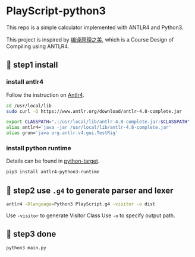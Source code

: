 # PlayScript-python3

This repo is a simple calculator implemented with ANTLR4 and Python3.

This project is inspired by [编译原理之美](https://time.geekbang.org/column/intro/219), which is a Course Design of Compiling using ANTLR4.


## 🚚 step1 install

### install antlr4

Follow the instruction on [Antlr4](https://www.antlr.org/). 

```bash
cd /usr/local/lib
sudo curl -O https://www.antlr.org/download/antlr-4.8-complete.jar

export CLASSPATH=".:/usr/local/lib/antlr-4.8-complete.jar:$CLASSPATH"
alias antlr4='java -jar /usr/local/lib/antlr-4.8-complete.jar'
alias grun='java org.antlr.v4.gui.TestRig'
```

### install python runtime

Details can be found in [python-target](https://github.com/antlr/antlr4/blob/master/doc/python-target.md).

```bash
pip3 install antlr4-python3-runtime
```

## 🧱 step2 use `.g4` to generate parser and lexer 

```bash
antlr4 -Dlanguage=Python3 PlayScript.g4 -visitor -o dist 
```
Use `-visitor` to generate Visitor Class
Use `-o` to specify output path.

## 🎉 step3 done

```bash
python3 main.py
```

